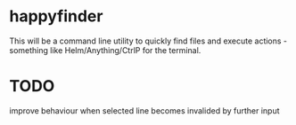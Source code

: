 # happyfinder

This will be a command line utility to quickly find files and execute actions - something like Helm/Anything/CtrlP for the terminal.

# TODO
improve behaviour when selected line becomes invalided by further input